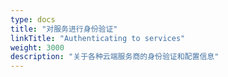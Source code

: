 ```yaml
---
type: docs
title: "对服务进行身份验证"
linkTitle: "Authenticating to services"
weight: 3000
description: "关于各种云端服务商的身份验证和配置信息"
---
```


